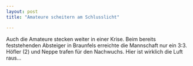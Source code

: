 ```yaml
---
layout: post
title: "Amateure scheitern am Schlusslicht"

---
```


Auch die Amateure stecken weiter in einer Krise. Beim bereits feststehenden Absteiger in Braunfels erreichte die Mannschaft nur ein 3:3. Höfler (2) und Neppe trafen für den Nachwuchs. Hier ist wirklich die Luft raus...


